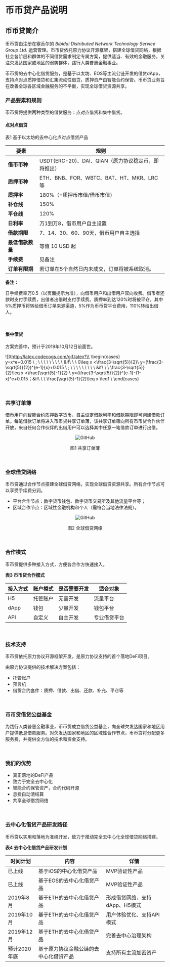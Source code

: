 # 币币贷产品说明

## 币币贷简介

币币贷由注册在塞舌尔的 *Bibidai Distributed Network Technology Service Group Ltd.* 运营管理。币币贷依托原力协议开源框架，搭建全球借贷网络，根据社会各阶层和群体的不同借贷需求制定专属方案，提供适当、有效的金融服务，关注欠发达国家或地区的弱势群体，践行人类普惠金融事业。

币币贷的去中心化借贷服务，是基于以太坊、EOS等主流公链开发的借贷dApp，支持点对点质押借贷和汇集流动性借贷，质押资产由智能合约保管。币币贷业务旨在改善全球各区域金融服务的不平衡，实现全球借贷资源共享。

### 产品要素和规则

币币贷将提供两种类型的借贷服务：点对点借贷和集中借贷。

#### 点对点借贷

表1 基于以太坊的去中心化点对点借贷产品

<center>

| <b>要素</b> | <b>规则</b> |
| ------ | ------ |
| <b>借币币种</b> | USDT(ERC-20)、DAI、QIAN（原力协议稳定币，即将推出） 
| <b>质押币种</b> | ETH、BNB、FOR、WBTC、BAT、HT、MKR、LRC等 
| <b>质押率</b> | 180%（=质押币市值/借币市值）
| <b>补仓线</b> | 150% |
| <b>平仓线</b> | 120% |
| <b>日利率</b> | 万1到万8，借币用户自主设置 
| <b>借款期限</b> | 7、14、30、60、90天，借币用户自主选择 
| <b>最低借款数量</b> | 等值 10 USD 起
| <b>手续费</b> | 见备注
| <b>订单有限期</b> | 若订单在5个自然日内未成交，订单将被系统取消。

</center>

<b>备注：</b>

日手续费率万0.5（以页面提示为准），向借币用户和出借用户双向收费。借币者还款时支付手续费，出借者出借时支付手续费。质押率到达120%时将被平仓，其中5%质押币将转给借币订单来源渠道，5%作为币币贷平仓费用，110%转给出借人。

<br>

#### 集中借贷

方案完善中，预计于2019年10月12日前面世。

![](http://latex.codecogs.com/gif.latex?\\
\begin{cases}
y=x^e+0.015 \ ; \ \ \ \ \ \ \ \ \ &if\ \ \ 0\leq x <\frac{3-\sqrt{5}}{2}\\
y=(\frac{3-\sqrt{5}}{2})^{e-1}{x}+0.015 \ ; \ \ \ \ \ \ \ \ \ &if\ \ \ \frac{3-\sqrt{5}}{2}\leq x <\frac{\sqrt{5}-1}{2} \\
y=(\frac{3-\sqrt{5}}{2})^{e-1}-(1-x)^e+0.015；&if\ \ \ \frac{\sqrt{5}-1}{2}\leq x \leq1 \\
\end{cases}

<br>

### 共享订单簿

借币用户向智能合约质押数字货币，自主设定借款利率和借款期限即可创建借款订单。每笔借款订单将进入币币贷共享订单薄，该共享订单簿向所有币币贷合作伙伴开放，来自任何合作伙伴的出借用户可以选择其中任意一笔借款订单进行出借。

<div align = center>

![GitHub](https://raw.githubusercontent.com/theforceprotocolgroup/TheForceProtocolLending/Dev/Images/SharedOrderBookCN.jpg "Shared Order Book")

图1 共享订单薄</div>

<br>

### 全球借贷网络

币币贷通过合作节点搭建全球借贷网络，实现全球借贷资源共享。所有合作节点可以享受手续费分润。

- 平台合作节点：数字货币钱包、数字货币交易所及其他流量平台等；
- 区域合作节点：区域性金融机构和个人（需符合当地法律法规）。

<div align = center>

![GitHub](https://raw.githubusercontent.com/theforceprotocolgroup/TheForceProtocolLending/Dev/Images/GlobalLendingNetworkCN.jpg "Global Lending Network")

图2 全球借贷网络</div>

<br>

### 合作模式

币币贷提供多种接入方式，方便各合作方快速接入。

<b>表3 币币贷合作模式</b>

| 接入方式 | 账户模式 | 是否需要开发 | 适合对象 |
| ------------- | ------------- | ------------- | ------------- |
| H5 | 托管账户 | 无需开发 | 流量平台 |
| dApp | 钱包 | 少量开发 | 钱包平台 |
| API | 自定义 | 自主开发 | 专业借贷平台 |

<br>

### 技术支持

币币贷依托原力协议开源框架开发，是原力协议支持的首个落地DeFi项目。

由原力协议提供的技术解决方案包括：

- 托管账户
- 预言机
- 借贷合约套件：质押、借款、出借、还款、补充、平仓等

<br>

### 币币贷借贷公益基金

为践行人类普惠金融事业，币币贷成立借贷公益基金，向全球欠发达国家和地区用户提供低息借款服务。对欠发达国家和地区的区域性合作节点，币币贷将分配更多服务费，并提供全方位的技术和资金支持。

<br>

### 我们的优势

- 真正落地的DeFi产品
- 致力于完全去中心化
- 智能合约保管资产，合约代码开源
- 息费自动清结算
- 共享全球借贷网络

<br>

### 去中心化借贷产品研发路径

币币贷以实用和落地为准绳开发，致力于推动完全去中心化全球借贷网络搭建。

<b>表4 去中心化借贷产品研发计划</b>

| 时间计划 | 内容 | 详情 |
| ------------- | ------------- | ------------- |
| 已上线 | 基于iOS的中心化借贷产品 | MVP验证性产品 |
| 已上线 | 基于EOS的去中心化借贷产品 | MVP验证性产品 |
| 2019年8月 | 基于ETH的去中心化借贷产品 | 形成借贷网络，支持dApp、H5模式 |
| 2019年10月 | 基于ETH的去中心化借贷产品 | 用户体验优化、支持API模式 |
| 2019年12月 | 基于ETH的去中心化借贷产品 | 完善去中心治理架构 |
| 预计2020年底 | 基于原力协议金融公链的去中心化借贷产品 | 支持所有主流加密资产 |
